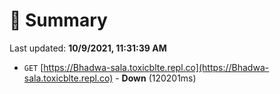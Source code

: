 # 📖 Summary
Last updated: **10/9/2021, 11:31:39 AM**

- `GET` [https://Bhadwa-sala.toxicblte.repl.co](https://Bhadwa-sala.toxicblte.repl.co) - **Down** (120201ms)
